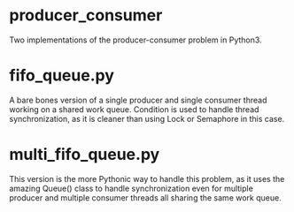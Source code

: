 # producer_consumer
Two implementations of the producer-consumer problem in Python3.

# fifo_queue.py
A bare bones version of a single producer and single consumer thread working
on a shared work queue.  Condition is used to handle thread synchronization,
as it is cleaner than using Lock or Semaphore in this case.

# multi_fifo_queue.py
This version is the more Pythonic way to handle this problem, as it uses the
amazing Queue() class to handle synchronization even for multiple producer and
multiple consumer threads all sharing the same work queue.
